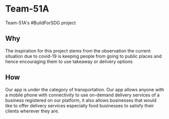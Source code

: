 # Team-51A
Team-51A's #BuildForSDG project

## Why
The inspiration for this project stems from the observation the current situation due to covid-19 is keeping people from going to public places and hence encouraging them to use takeaway or delivery options

## How
Our app is under the category of transportation. Our app allows anyone with a mobile phone with connectivity to use on-demand delivery services of a business registered on our platform, it also allows businesses that would like to offer delivery services especially food businesses to satisfy their clients wherever they are.
